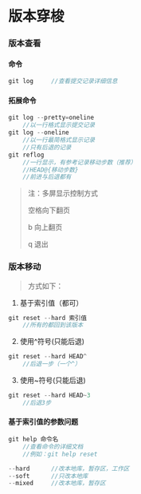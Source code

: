 # 版本穿梭

### 版本查看

#### 命令

```c
git log		//查看提交记录详细信息
```

#### 拓展命令

```c
git log --pretty=oneline
    //以一行格式显示提交记录
git log --oneline
    //以一行最简格式显示记录
    //只有后退的记录
git reflog
    //一行显示，有参考记录移动步数（推荐）
    //HEAD@{移动步数}
    //前进与后退都有
```

> 注：多屏显示控制方式
>
> 空格向下翻页
>
> b 向上翻页
>
> q 退出





### 版本移动

> 方式如下：

1. 基于索引值（都可）

```c
git reset --hard 索引值
    //所有的都回到该版本
```

2. 使用^符号(只能后退)

```c
git reset --hard HEAD^
    //后退一步（一个^）
```

3. 使用~符号(只能后退)

```c
git reset --hard HEAD~3
    //后退3步
```



#### 基于索引值的参数问题

```c
git help 命令名
    //查看命令的详细文档
    //例如：git help reset
```

```c
--hard		//改本地库，暂存区，工作区
--soft		//只改本地库
--mixed		//改本地库，暂存区
```

